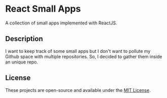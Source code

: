 # React Small Apps

A collection of small apps implemented with ReactJS.

## Description

I want to keep track of some small apps but I don't want to pollute my Github space with multiple repositories. So, I decided to gather them inside an unique repo.

## License

These projects are open-source and available under the [MIT License](./LICENSE).
